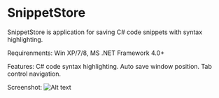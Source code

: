 SnippetStore
============

SnippetStore is application for saving C# code snippets with syntax highlighting. 

Requirenments: 
  Win XP/7/8, 
  MS .NET Framework 4.0+
  
Features: 
  C# code syntax highlighting.
  Auto save window position.
  Tab control navigation.

Screenshot:
![Alt text](/screenshots/SnippetStore.png "Main page")
